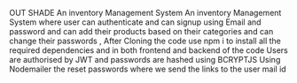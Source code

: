 OUT SHADE
An inventory Management System An inventory Management System where user can authenticate and can signup using Email and password and can add their products based on their categories and can change their passwords , After Cloning the code use npm i to install all the required dependencies and in both frontend and backend of the code Users are authorised by JWT and passwords are hashed using BCRYPTJS Using Nodemailer the reset passwords where we send the links to the user mail id
